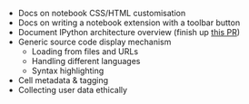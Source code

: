 - Docs on notebook CSS/HTML customisation
- Docs on writing a notebook extension with a toolbar button
- Document IPython architecture overview (finish up [this PR](https://github.com/ipython/ipython/pull/5665))
- Generic source code display mechanism
   - Loading from files and URLs
   - Handling different languages
   - Syntax highlighting
- Cell metadata & tagging
- Collecting user data ethically